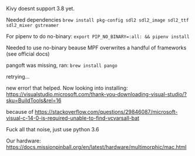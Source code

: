 Kivy doesnt support 3.8 yet.

Needed dependencies `brew install pkg-config sdl2 sdl2_image sdl2_ttf sdl2_mixer gstreamer`

For pipenv to do no-binary: `export PIP_NO_BINARY=:all: && pipenv install`

Needed to use no-binary beause MPF overwrites a handful of frameworks (see official docs)

pangoft was missing, ran: `brew install pango`

retrying...

new error! that helped. Now looking into installing: https://visualstudio.microsoft.com/thank-you-downloading-visual-studio/?sku=BuildTools&rel=16

because of https://stackoverflow.com/questions/29846087/microsoft-visual-c-14-0-is-required-unable-to-find-vcvarsall-bat

Fuck all that noise, just use python 3.6

Our hardware: https://docs.missionpinball.org/en/latest/hardware/multimorphic/mac.html